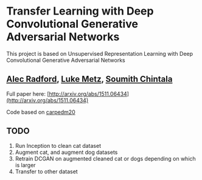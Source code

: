 # Transfer Learning with Deep Convolutional Generative Adversarial Networks
This project is based on Unsupervised Representation Learning with Deep Convolutional Generative Adversarial Networks
## [Alec Radford](https://github.com/newmu), [Luke Metz](https://github.com/lukemetz), [Soumith Chintala](https://github.com/soumith)

Full paper here: [http://arxiv.org/abs/1511.06434](http://arxiv.org/abs/1511.06434)

Code based on [carpedm20](https://github.com/carpedm20/DCGAN-tensorflow)

## TODO
1. Run Inception to clean cat dataset
2. Augment cat, and augment dog datasets
3. Retrain DCGAN on augmented cleaned cat or dogs depending on which is larger
4. Transfer to other dataset
